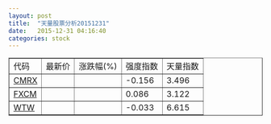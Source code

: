 ```yaml
---
layout: post
title:  "天量股票分析20151231"
date:   2015-12-31 04:16:40
categories: stock
---
```

<script type="text/javascript">
var stockList = []
stockList.push('gb_cmrx');
stockList.push('gb_fxcm');
stockList.push('gb_wtw');
</script>

<table border="1">
 <tr>
  <td>代码</td>
  <td>最新价</td>
  <td>涨跌幅(%)</td>
 <td>强度指数</td>
 <td>天量指数</td>
</tr>
  <tr id="cmrx"><td><a href="http://stock.finance.sina.com.cn/usstock/quotes/CMRX.html" target="_blank">CMRX</a></td><td></td><td></td><td>-0.156</td><td>3.496</td></tr>
  <tr id="fxcm"><td><a href="http://stock.finance.sina.com.cn/usstock/quotes/FXCM.html" target="_blank">FXCM</a></td><td></td><td></td><td>0.086</td><td>3.122</td></tr>
  <tr id="wtw"><td><a href="http://stock.finance.sina.com.cn/usstock/quotes/WTW.html" target="_blank">WTW</a></td><td></td><td></td><td>-0.033</td><td>6.615</td></tr>
</table>
